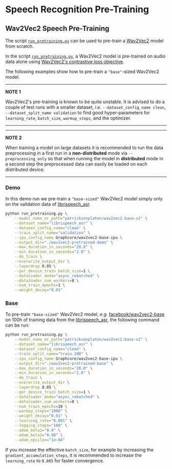 <!---
Copyright 2021 The HuggingFace Team. All rights reserved.

Licensed under the Apache License, Version 2.0 (the "License");
you may not use this file except in compliance with the License.
You may obtain a copy of the License at

    http://www.apache.org/licenses/LICENSE-2.0

Unless required by applicable law or agreed to in writing, software
distributed under the License is distributed on an "AS IS" BASIS,
WITHOUT WARRANTIES OR CONDITIONS OF ANY KIND, either express or implied.
See the License for the specific language governing permissions and
limitations under the License.
-->

# Speech Recognition Pre-Training


## Wav2Vec2 Speech Pre-Training

The script [`run_pretraining.py`](./run_pretraining.py) can be used to pre-train a [Wav2Vec2](https://huggingface.co/transformers/model_doc/wav2vec2.html) model from scratch.

In the script [`run_pretraining.py`](./run_pretraining.py), a Wav2Vec2 model is pre-trained on audio data alone using [Wav2Vec2's contrastive loss objective](https://arxiv.org/abs/2006.11477).

The following examples show how to pre-train a `"base"`-sized Wav2Vec2 model.


---
**NOTE 1**

Wav2Vec2's pre-training is known to be quite unstable.
It is advised to do a couple of test runs with a smaller dataset,
*i.e.* `--dataset_config_name clean`, `--dataset_split_name validation`
to find good hyper-parameters for `learning_rate`, `batch_size`, `warmup_steps`,
and the optimizer.

---

---
**NOTE 2**

When training a model on large datasets it is recommended to run the data preprocessing 
in a first run in a **non-distributed** mode via `--preprocessing_only` so that 
when running the  model in **distributed** mode in a second step the preprocessed data
can easily be loaded on each distributed device.

---

### Demo

In this demo run we pre-train a `"base-sized"` Wav2Vec2 model simply only on the validation
data of [librispeech_asr](https://huggingface.co/datasets/librispeech_asr).

```bash
python run_pretraining.py \
	--model_name_or_path="patrickvonplaten/wav2vec2-base-v2" \
	--dataset_name="librispeech_asr" \
	--dataset_config_name="clean" \
	--train_split_name="validation" \
	--ipu_config_name Graphcore/wav2vec2-base-ipu \
	--output_dir="./wav2vec2-pretrained-demo" \
	--max_duration_in_seconds="20.0" \
	--min_duration_in_seconds="2.0" \
	--do_train \
	--overwrite_output_dir \
	--layerdrop 0.05 \
	--per_device_train_batch_size=1 \
	--dataloader_mode="async_rebatched" \
	--dataloader_num_workers=8 \
	--num_train_epochs=1 \
	--weight_decay="0.01"
```

### Base

To pre-train `"base-sized"` Wav2Vec2 model, *e.g.* [facebook/wav2vec2-base](https://huggingface.co/facebook/wav2vec2-base) 
on 100h of training data from the [librispeech_asr](https://huggingface.co/datasets/librispeech_asr), the following command can be run:

```bash
python run_pretraining.py \
	--model_name_or_path="patrickvonplaten/wav2vec2-base-v2" \
	--dataset_name="librispeech_asr" \
	--dataset_config_name="clean" \
	--train_split_name="train.100" \
	--ipu_config_name Graphcore/wav2vec2-base-ipu \
	--output_dir="./wav2vec2-pretrained-base" \
	--max_duration_in_seconds="20.0" \
	--min_duration_in_seconds="2.0" \
	--do_train \
	--overwrite_output_dir \
	--layerdrop 0.05 \
	--per_device_train_batch_size=1 \
	--dataloader_mode="async_rebatched" \
	--dataloader_num_workers=8 \
	--num_train_epochs=10 \
	--warmup_steps="1000" \
	--weight_decay="0.01" \
	--learning_rate="0.001" \
	--logging_steps="100" \
	--adam_beta1="0.9" \
	--adam_beta2="0.98" \
	--adam_epsilon="1e-04"
```

If you increase the effective `batch_size`, for example by increasing the `gradient_accumulation_steps`,
it is recommended to increase the `learning_rate` to `0.005` for faster convergence.
